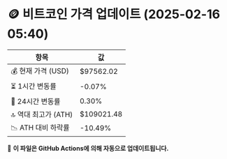 # 🪙 비트코인 가격 업데이트 (2025-02-16 05:40)

| 항목                | 값 |
|--------------------|----------------|
| 💰 현재 가격 (USD) | $97562.02 |
| ⏳ 1시간 변동률    | -0.07% |
| 📆 24시간 변동률   | 0.30% |
| 🔝 역대 최고가 (ATH) | $109021.48 |
| 📉 ATH 대비 하락률 | -10.49% |

🔄 **이 파일은 GitHub Actions에 의해 자동으로 업데이트됩니다.**
